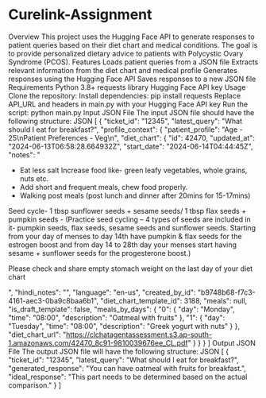 # Curelink-Assignment
Overview
This project uses the Hugging Face API to generate responses to patient queries based on their diet chart and medical conditions. The goal is to provide personalized dietary advice to patients with Polycystic Ovary Syndrome (PCOS).
Features
Loads patient queries from a JSON file
Extracts relevant information from the diet chart and medical profile
Generates responses using the Hugging Face API
Saves responses to a new JSON file
Requirements
Python 3.8+
requests library
Hugging Face API key
Usage
Clone the repository:
Install dependencies: pip install requests
Replace API_URL and headers in main.py with your Hugging Face API key
Run the script: python main.py
Input JSON File
The input JSON file should have the following structure:
JSON
[
    {
        "ticket_id": "12345",
        "latest_query": "What should I eat for breakfast?",
        "profile_context": {
            "patient_profile": "Age - 25\nPatient Preferences - Veg\n",
            "diet_chart": {
                "id": 42470,
                "updated_at": "2024-06-13T06:58:28.664932Z",
                "start_date": "2024-06-14T04:44:45Z",
                "notes": "<ul><li>Eat less salt Increase food like- green leafy vegetables, whole grains, nuts etc.</li><li>Add short and frequent meals, chew food properly.</li><li>Walking post meals (post lunch and dinner after 20mins for 15-17mins)</li></ul><p>Seed cycle- 1 tbsp sunflower seeds + sesame seeds/ 1 tbsp flax seeds + pumpkin seeds - (Practice seed cycling – 4 types of seeds are included in it- pumpkin seeds, flax seeds, sesame seeds and sunflower seeds. Starting from your day of menses to day 14th have pumpkin &amp; flax seeds for the estrogen boost and from day 14 to 28th day your menses start having sesame + sunflower seeds for the progesterone boost.)</p><p>Please check and share empty stomach weight on the last day of your diet chart </p>",
                "hindi_notes": "",
                "language": "en-us",
                "created_by_id": "b9748b68-f7c3-4161-aec3-0ba9c8baa6b1",
                "diet_chart_template_id": 3188,
                "meals": null,
                "is_draft_template": false,
                "meals_by_days": {
                    "0": {
                        "day": "Monday",
                        "time": "08:00",
                        "description": "Oatmeal with fruits"
                    },
                    "1": {
                        "day": "Tuesday",
                        "time": "08:00",
                        "description": "Greek yogurt with nuts"
                    }
                },
                "diet_chart_url": "https://clchatagentassessment.s3.ap-south-1.amazonaws.com/42470_8c91-9810039676ee_CL.pdf"
            }
        }
    }
]
Output JSON File
The output JSON file will have the following structure:
JSON
[
    {
        "ticket_id": "12345",
        "latest_query": "What should I eat for breakfast?",
        "generated_response": "You can have oatmeal with fruits for breakfast.",
        "ideal_response": "This part needs to be determined based on the actual comparison."
    }
]
